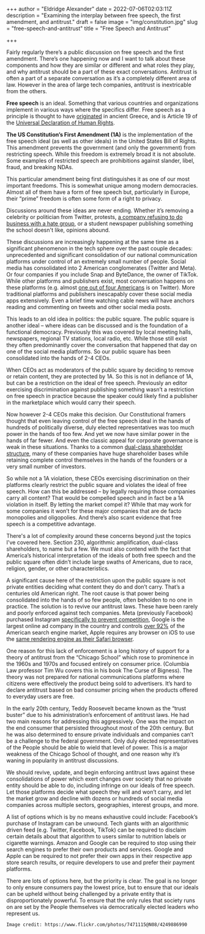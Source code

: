 +++
author = "Eldridge Alexander"
date = 2022-07-06T02:03:11Z
description = "Examining the interplay between free speech, the first amendment, and antitrust."
draft = false
image = "img/constitution.jpg"
slug = "free-speech-and-antitrust"
title = "Free Speech and Antitrust"

+++

Fairly regularly there’s a public discussion on free speech and the first amendment. There’s one happening now and I want to talk about these components and how they are similar or different and what roles they play, and why antitrust should be a part of these exact conversations. Antitrust is often a part of a separate conversation as it’s a completely different area of law. However in the area of large tech companies, antitrust is inextricable from the others. 

**Free speech** is an ideal. Something that various countries and organizations implement in various ways where the specifics differ. Free speech as a principle is thought to have [originated](https://archive.org/details/originsdemocracy00raaf) in ancient Greece, and is Article 19 of the [Universal Declaration of Human Rights](https://www.un.org/en/about-us/universal-declaration-of-human-rights).

**The US Constitution’s First Amendment (1A)** is the implementation of the free speech ideal (as well as other ideals) in the United States Bill of Rights. This amendment prevents the government (and only the government) from restricting speech. While this freedom is extremely broad it is not absolute. Some examples of restricted speech are prohibitions against slander, libel, fraud, and breaking NDAs. 

This particular amendment being first distinguishes it as one of our most important freedoms. This is somewhat unique among modern democracies. Almost all of them have a form of free speech but, particularly in Europe, their “prime” freedom is often some form of a right to privacy. 

Discussions around these ideas are never ending. Whether it’s removing a celebrity or politician from Twitter, protests, [a company refusing to do business with a hate group](https://blog.cloudflare.com/why-we-terminated-daily-stormer/), or a student newspaper publishing something the school doesn't like, opinions abound. 

These discussions are increasingly happening at the same time as a significant phenomenon in the tech sphere over the past couple decades: unprecedented and significant consolidation of our national communication platforms under control of an extremely small number of people. Social media has consolidated into 2 American conglomerates (Twitter and Meta). Or four companies if you include Snap and ByteDance, the owner of TikTok. While other platforms and publishers exist, most conversation happens on these platforms (e.g. almost [one out of four Americans](https://www.pewresearch.org/internet/2021/04/07/social-media-use-in-2021/pi_2021-04-07_social-media_0-01/) is on Twitter). More traditional platforms and publishers inescapably cover these social media apps extensively. Even a brief time watching cable news will have anchors reading and commenting on tweets and other social media posts. 

This leads to an old idea in politics: the public square. The public square is another ideal – where ideas can be discussed and is the foundation of a functional democracy. Previously this was covered by local meeting halls, newspapers, regional TV stations, local radio, etc. While those still exist they often predominantly cover the conversation that happened that day on one of the social media platforms. So our public square has been consolidated into the hands of 2-4 CEOs. 

When CEOs act as moderators of the public square by deciding to remove or retain content, they are protected by 1A. So this is not in defiance of 1A, but can be a restriction on the ideal of free speech. Previously an editor exercising discrimination against publishing something wasn’t a restriction on free speech in practice because the speaker could likely find a publisher in the marketplace which would carry their speech. 

Now however 2-4 CEOs make this decision. Our Constitutional framers thought that even leaving control of the free speech ideal in the hands of hundreds of politically diverse, duly elected representatives was too much power in the hands of too few. And yet we now have similar power in the hands of far fewer. And even the classic appeal for corporate governance is weak in these situations. Thanks to a common [dual-class shareholder structure](https://www.investopedia.com/terms/d/dualclassstock.asp), many of these companies have huge shareholder bases while retaining complete control themselves in the hands of the founders or a very small number of investors. 

So while not a 1A violation, these CEOs exercising discrimination on their platforms clearly restrict the public square and violates the ideal of free speech. How can this be addressed – by legally requiring those companies carry all content? That would be compelled speech and in fact be a 1A violation in itself. By letting the market compel it? While that may work for some companies it won’t for these major companies that are de facto monopolies and oligopolies. And there’s also scant evidence that free speech is a competitive advantage.

There's a lot of complexity around these concerns beyond just the topics I've covered here. Section 230, algorithmic amplification, dual-class shareholders, to name but a few. We must also contend with the fact that America’s historical interpretation of the ideals of both free speech and the public square often didn’t include large swaths of Americans, due to race, religion, gender, or other characteristics.  

A significant cause here of the restriction upon the public square is not private entities deciding what content they do and don’t carry. That’s a centuries old American right. The root cause is that power being consolidated into the hands of so few people, often beholden to no one in practice. The solution is to revive our antitrust laws. These have been rarely and poorly enforced against tech companies. Meta (previously Facebook) purchased Instagram [specifically to prevent competition](https://www.buzzfeednews.com/article/craigsilverman/tech-antitrust-hearing-facebook-congress-zuckerberg), Google is the largest online ad company in the country and controls [over 92%](https://www.statista.com/statistics/216573/worldwide-market-share-of-search-engines/) of the American search engine market, Apple requires any browser on iOS to use the [same rendering engine as their Safari browser](https://daringfireball.net/linked/2012/06/28/chrome-ios).

One reason for this lack of enforcement is a long history of support for a theory of antitrust from the “Chicago School” which rose to prominence in the 1960s and 1970s and focused entirely on consumer price. (Columbia Law professor Tim Wu covers this in his book The Curse of Bigness). The theory was not prepared for national communications platforms where citizens were effectively the product being sold to advertisers. It’s hard to declare antitrust based on bad consumer pricing when the products offered to everyday users are free.

In the early 20th century, Teddy Roosevelt became known as the “trust buster” due to his administration’s enforcement of antitrust laws. He had two main reasons for addressing this aggressively. One was the impact on the end consumer that persisted throughout most of the 20th century. But he was also determined to ensure private individuals and companies can’t be a challenge to the federal government. Only duly elected representatives of the People should be able to wield that level of power. This is a major weakness of the Chicago School of thought, and one reason why it’s waning in popularity in antitrust discussions.

We should revive, update, and begin enforcing antitrust laws against these consolidations of power which exert changes over society that no private entity should be able to do, including infringe on our ideals of free speech. Let those platforms decide what speech they will and won’t carry, and let the market grow and decline with dozens or hundreds of social media companies across multiple sectors, geographies, interest groups, and more.

A list of options which is by no means exhaustive could include: Facebook’s purchase of Instagram can be unwound. Tech giants with an algorithmic driven feed (e.g. Twitter, Facebook, TikTok) can be required to disclaim certain details about that algorithm to users similar to nutrition labels or cigarette warnings. Amazon and Google can be required to stop using their search engines to prefer their own products and services. Google and Apple can be required to not prefer their own apps in their respective app store search results, or require developers to use and prefer their payment platforms.

There are lots of options here, but the priority is clear. The goal is no longer to only ensure consumers pay the lowest price, but to ensure that our ideals can be upheld without being challenged by a private entity that is disproportionately powerful. To ensure that the only rules that society runs on are set by the People themselves via democratically elected leaders who represent us. 

`Image credit: https://www.flickr.com/photos/7471115@N08/4249886990`
